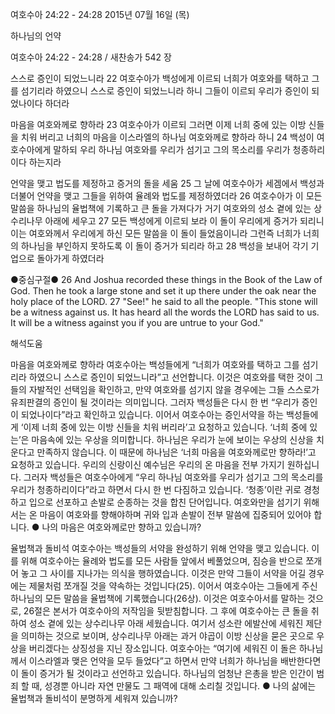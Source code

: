 여호수아 24:22 - 24:28 
2015년 07월 16일 (목)

하나님의 언약



여호수아 24:22 - 24:28 / 새찬송가 542 장


스스로 증인이 되었느니라
22 여호수아가 백성에게 이르되 너희가 여호와를 택하고 그를 섬기리라 하였으니 스스로 증인이 되었느니라 하니 그들이 이르되 우리가 증인이 되었나이다 하더라 

마음을 여호와께로 향하라
23 여호수아가 이르되 그러면 이제 너희 중에 있는 이방 신들을 치워 버리고 너희의 마음을 이스라엘의 하나님 여호와께로 향하라 하니 
24 백성이 여호수아에게 말하되 우리 하나님 여호와를 우리가 섬기고 그의 목소리를 우리가 청종하리이다 하는지라 

언약을 맺고 법도를 제정하고 증거의 돌을 세움
25 그 날에 여호수아가 세겜에서 백성과 더불어 언약을 맺고 그들을 위하여 율례와 법도를 제정하였더라  26 여호수아가 이 모든 말씀을 하나님의 율법책에 기록하고 큰 돌을 가져다가 거기 여호와의 성소 곁에 있는 상수리나무 아래에 세우고 27 모든 백성에게 이르되 보라 이 돌이 우리에게 증거가 되리니 이는 여호와께서 우리에게 하신 모든 말씀을 이 돌이 들었음이니라 그런즉 너희가 너희의 하나님을 부인하지 못하도록 이 돌이 증거가 되리라 하고 28 백성을 보내어 각기 기업으로 돌아가게 하였더라 

●중심구절● 26 And Joshua recorded these things in the Book of the Law of God. Then he took a large stone and set it up there under the oak near the holy place of the LORD. 27 "See!" he said to all the people. "This stone will be a witness against us. It has heard all the words the LORD has said to us. It will be a witness against you if you are untrue to your God."

해석도움





마음을 여호와께로 향하라
여호수아는 백성들에게 “너희가 여호와를 택하고 그를 섬기리라 하였으니 스스로 증인이 되었느니라”고 선언합니다. 이것은 여호와를 택한 것이 그들의 자발적인 선택임을 확인하고, 만약 여호와를 섬기지 않을 경우에는 그들 스스로가 유죄판결의 증인이 될 것이라는 의미입니다. 그러자 백성들은 다시 한 번 “우리가 증인이 되었나이다”라고 확인하고 있습니다. 이어서 여호수아는 증인서약을 하는 백성들에게 ‘이제 너희 중에 있는 이방 신들을 치워 버리라’고 요청하고 있습니다. ‘너희 중에 있는’은 마음속에 있는 우상을 의미합니다. 하나님은 우리가 눈에 보이는 우상의 신상을 치운다고 만족하지 않습니다. 이 때문에 하나님은 ‘너희 마음을 여호와께로만 향하라!’고 요청하고 있습니다. 우리의 신랑이신 예수님은 우리의 온 마음을 전부 가지기 원하십니다. 그러자 백성들은 여호수아에게 “우리 하나님 여호와를 우리가 섬기고 그의 목소리를 우리가 청종하리이다”라고 하면서 다시 한 번 다짐하고 있습니다. ‘청종’이란 귀로 경청하고 입으로 선포하고 손발로 순종하는 것을 합친 단어입니다. 여호와만을 섬기기 위해서는 온 마음이 여호와를 향해야하며 귀와 입과 손발이 전부 말씀에 집중되어 있어야 합니다.
● 나의 마음은 여호와께로만 향하고 있습니까?   


율법책과 돌비석
여호수아는 백성들의 서약을 완성하기 위해 언약을 맺고 있습니다. 이를 위해 여호수아는 율례와 법도를 모든 사람들 앞에서 베풀었으며, 짐승을 반으로 쪼개어 놓고 그 사이를 지나가는 의식을 행하였습니다. 이것은 만약 그들이 서약을 어길 경우에는 제물처럼 쪼개질 것을 약속하는 것입니다(25). 이어서 여호수아는 그들에게 주신 하나님의 모든 말씀을 율법책에 기록했습니다(26상). 이것은 여호수아서를 말하는 것으로, 26절은 본서가 여호수아의 저작임을 뒷받침합니다. 그 후에 여호수아는 큰 돌을 취하여 성소 곁에 있는 상수리나무 아래 세웠습니다. 여기서 성소란 에발산에 세워진 제단을 의미하는 것으로 보이며, 상수리나무 아래는 과거 야곱이 이방 신상을 묻은 곳으로 우상을 버리겠다는 상징성을 지닌 장소입니다. 여호수아는 “여기에 세워진 이 돌은 하나님께서 이스라엘과 맺은 언약을 모두 들었다”고 하면서 만약 너희가 하나님을 배반한다면 이 돌이 증거가 될 것이라고 선언하고 있습니다. 하나님의 엄청난 은총을 받은 인간이 범죄 할 때, 성경뿐 아니라 자연 만물도 그 패역에 대해 소리칠 것입니다.
● 나의 삶에는 율법책과 돌비석이 분명하게 세워져 있습니까?